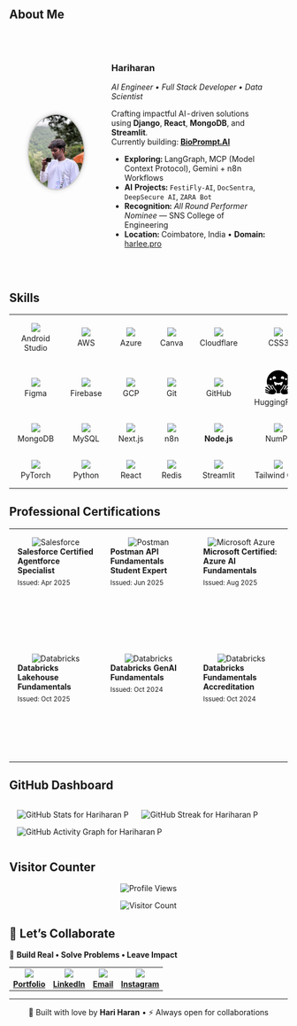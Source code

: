 ## About Me

<table align="center" style="width:100%; border-collapse:separate; border-spacing:12px; background:rgba(255,255,255,.03); border:1px solid rgba(255,255,255,.08); border-radius:12px;">
  <tr>
    <!-- LEFT: Photo -->
    <td align="center" style="width:30%; padding:20px; vertical-align:middle;">
      <img
        src="https://raw.githubusercontent.com/Hariharanpugazh/Hariharanpugazh/main/Teaboy.jpg"
        alt="Hariharan"
        width="200"
        style="border-radius:50%; object-fit:cover; border:2px solid #ccc; box-shadow:0 0 8px rgba(0,0,0,0.15);" />
    </td>

  <!-- RIGHT: Bio -->
  <td style="width:70%; padding:20px; vertical-align:middle;">
    <h3>Hariharan</h3>
    <p><em>AI Engineer • Full Stack Developer • Data Scientist</em></p>

  <p>
    Crafting impactful AI-driven solutions using <b>Django</b>, <b>React</b>, <b>MongoDB</b>, and <b>Streamlit</b>.<br/>
    Currently building: <a href="https://harlee.pro/projects/bioprompt"><b>BioPrompt.AI</b></a>
  </p>

  <ul>
    <li><b>Exploring:</b> LangGraph, MCP (Model Context Protocol), Gemini + n8n Workflows</li>
    <li><b>AI Projects:</b> <code>FestiFly-AI</code>, <code>DocSentra</code>, <code>DeepSecure AI</code>, <code>ZARA Bot</code></li>
    <li><b>Recognition:</b> <em>All Round Performer Nominee</em> — SNS College of Engineering</li>
    <li><b>Location:</b> Coimbatore, India • <b>Domain:</b> <a href="https://harlee.pro">harlee.pro</a></li>
  </ul>
  </td>
  </tr>
</table>

## Skills

<table align="center">
<tr>
<td align="center" width="100" style="padding:15px;"><img src="https://cdn.jsdelivr.net/gh/devicons/devicon/icons/androidstudio/androidstudio-original.svg" width="48"><br>Android Studio</td>
<td align="center" width="100" style="padding:15px;"><img src="https://upload.wikimedia.org/wikipedia/commons/9/93/Amazon_Web_Services_Logo.svg" width="48"><br>AWS</td>
<td align="center" width="100" style="padding:15px;"><img src="https://cdn.jsdelivr.net/gh/devicons/devicon/icons/azure/azure-original.svg" width="48"><br>Azure</td>
<td align="center" width="100" style="padding:15px;"><img src="https://cdn.jsdelivr.net/gh/devicons/devicon/icons/canva/canva-original.svg" width="48"><br>Canva</td>
<td align="center" width="100" style="padding:15px;"><img src="https://cdn.jsdelivr.net/gh/devicons/devicon/icons/cloudflare/cloudflare-original.svg" width="48"><br>Cloudflare</td>
<td align="center" width="100" style="padding:15px;"><img src="https://cdn.jsdelivr.net/gh/devicons/devicon/icons/css3/css3-original.svg" width="48"><br>CSS3</td>
<td align="center" width="100" style="padding:15px;"><img src="https://cdn.jsdelivr.net/gh/devicons/devicon/icons/django/django-plain.svg" width="48"><br>Django</td>
<td align="center" width="100" style="padding:15px;"><img src="https://cdn.jsdelivr.net/gh/devicons/devicon/icons/docker/docker-original.svg" width="48"><br>Docker</td>
<td align="center" width="100" style="padding:15px;"><img src="https://cdn.jsdelivr.net/gh/devicons/devicon/icons/fastapi/fastapi-original.svg" width="48"><br>FastAPI</td>
</tr>

<tr>
<td align="center" width="100" style="padding:15px;"><img src="https://cdn.jsdelivr.net/gh/devicons/devicon/icons/figma/figma-original.svg" width="48"><br>Figma</td>
<td align="center" width="100" style="padding:15px;"><img src="https://cdn.jsdelivr.net/gh/devicons/devicon/icons/firebase/firebase-plain.svg" width="48"><br>Firebase</td>
<td align="center" width="100" style="padding:15px;"><img src="https://cdn.jsdelivr.net/gh/devicons/devicon/icons/googlecloud/googlecloud-original.svg" width="48"><br>GCP</td>
<td align="center" width="100" style="padding:15px;"><img src="https://cdn.jsdelivr.net/gh/devicons/devicon/icons/git/git-original.svg" width="48"><br>Git</td>
<td align="center" width="100" style="padding:15px;"><img src="https://cdn.jsdelivr.net/gh/devicons/devicon/icons/github/github-original.svg" width="48"><br>GitHub</td>
<td align="center" width="100" style="padding:15px;"><img src="https://raw.githubusercontent.com/simple-icons/simple-icons/develop/icons/huggingface.svg" width="48"><br>HuggingFace</td>
<td align="center" width="100" style="padding:15px;"><img src="https://cdn.jsdelivr.net/gh/devicons/devicon/icons/html5/html5-original.svg" width="48"><br>HTML5</td>
<td align="center" width="100" style="padding:15px;"><img src="https://cdn.jsdelivr.net/gh/devicons/devicon/icons/javascript/javascript-original.svg" width="48"><br>JavaScript</td>
<td align="center" width="100" style="padding:15px;"><img src="https://raw.githubusercontent.com/simple-icons/simple-icons/develop/icons/langchain.svg" width="48"><br>LangChain</td>
</tr>

<tr>
<td align="center" width="100" style="padding:15px;"><img src="https://cdn.jsdelivr.net/gh/devicons/devicon/icons/mongodb/mongodb-original.svg" width="48"><br>MongoDB</td>
<td align="center" width="100" style="padding:15px;"><img src="https://cdn.jsdelivr.net/gh/devicons/devicon/icons/mysql/mysql-original.svg" width="48"><br>MySQL</td>
<td align="center" width="100" style="padding:15px;"><img src="https://cdn.jsdelivr.net/gh/devicons/devicon/icons/nextjs/nextjs-original.svg" width="48"><br>Next.js</td>
<td align="center" width="100" style="padding:15px;"><img src="https://cdn.simpleicons.org/n8n/EA4E62" width="48"><br>n8n</td>
<td align="center" width="120" style="padding:15px;"><img src="https://img.icons8.com/color/48/000000/nodejs.png" width="48"><br><b>Node.js</b></td>
<td align="center" width="100" style="padding:15px;"><img src="https://cdn.jsdelivr.net/gh/devicons/devicon/icons/numpy/numpy-original.svg" width="48"><br>NumPy</td>
<td align="center" width="100" style="padding:15px;"><img src="https://cdn.jsdelivr.net/gh/devicons/devicon/icons/opencv/opencv-original.svg" width="48"><br>OpenCV</td>
<td align="center" width="100" style="padding:15px;"><img src="https://cdn.jsdelivr.net/gh/devicons/devicon/icons/postgresql/postgresql-original.svg" width="48"><br>PostgreSQL</td>
<td align="center" width="100" style="padding:15px;"><img src="https://cdn.jsdelivr.net/gh/devicons/devicon/icons/postman/postman-original.svg" width="48"><br>Postman</td>
</tr>

<tr>
<td align="center" width="100" style="padding:15px;"><img src="https://cdn.jsdelivr.net/gh/devicons/devicon/icons/pytorch/pytorch-original.svg" width="48"><br>PyTorch</td>
<td align="center" width="100" style="padding:15px;"><img src="https://cdn.jsdelivr.net/gh/devicons/devicon/icons/python/python-original.svg" width="48"><br>Python</td>
<td align="center" width="100" style="padding:15px;"><img src="https://cdn.jsdelivr.net/gh/devicons/devicon/icons/react/react-original.svg" width="48"><br>React</td>
<td align="center" width="100" style="padding:15px;"><img src="https://cdn.jsdelivr.net/gh/devicons/devicon/icons/redis/redis-original.svg" width="48"><br>Redis</td>
<td align="center" width="100" style="padding:15px;"><img src="https://cdn.jsdelivr.net/gh/devicons/devicon/icons/streamlit/streamlit-original.svg" width="48"><br>Streamlit</td>
<td align="center" width="100" style="padding:15px;"><img src="https://cdn.jsdelivr.net/gh/devicons/devicon/icons/tailwindcss/tailwindcss-original.svg" width="48"><br>Tailwind CSS</td>
<td align="center" width="100" style="padding:15px;"><img src="https://cdn.jsdelivr.net/gh/devicons/devicon/icons/tensorflow/tensorflow-original.svg" width="48"><br>TensorFlow</td>
<td align="center" width="100" style="padding:15px;"><img src="https://cdn.jsdelivr.net/gh/devicons/devicon/icons/typescript/typescript-original.svg" width="48"><br>TypeScript</td>
<td align="center" width="100" style="padding:15px;"><img src="https://cdn.jsdelivr.net/gh/devicons/devicon/icons/vercel/vercel-original.svg" width="48"><br>Vercel</td>
</tr>
</table>

## Professional Certifications

<table style="width:100%; border-collapse: collapse; table-layout: fixed;">
<tr>
<td style="width:33%; padding: 15px; vertical-align: top; height: 180px;">
  <div style="text-align:center;">
    <img src="https://cdn.jsdelivr.net/gh/devicons/devicon/icons/salesforce/salesforce-original.svg" width="48" height="48" alt="Salesforce" />
  </div>
  <b>Salesforce Certified Agentforce Specialist</b><br>
  <sub>Issued: Apr 2025</sub>
</td>

<td style="width:33%; padding: 15px; vertical-align: top; height: 180px;">
  <div style="text-align:center;">
    <img src="https://cdn.jsdelivr.net/gh/devicons/devicon/icons/postman/postman-original.svg" width="48" height="48" alt="Postman" />
  </div>
  <b>Postman API Fundamentals Student Expert</b><br>
  <sub>Issued: Jun 2025</sub>
</td>

<td style="width:33%; padding: 15px; vertical-align: top; height: 180px;">
  <div style="text-align:center;">
    <img src="https://upload.wikimedia.org/wikipedia/commons/f/fa/Microsoft_Azure.svg" width="48" height="48" alt="Microsoft Azure" />
  </div>
  <b>Microsoft Certified: Azure AI Fundamentals</b><br>
  <sub>Issued: Aug 2025</sub>
</td>
</tr>

<tr>
<td style="width:33%; padding: 15px; vertical-align: top; height: 180px;">
  <div style="text-align:center;">
    <img src="https://cdn.simpleicons.org/databricks/050505" width="48" alt="Databricks" />
  </div>
  <b>Databricks Lakehouse Fundamentals</b><br>
  <sub>Issued: Oct 2025</sub>
</td>

<td style="width:33%; padding: 15px; vertical-align: top; height: 180px;">
  <div style="text-align:center;">
    <img src="https://cdn.simpleicons.org/databricks/050505" width="48" alt="Databricks" />
  </div>
  <b>Databricks GenAI Fundamentals</b><br>
  <sub>Issued: Oct 2024</sub>
</td>

<td style="width:33%; padding: 15px; vertical-align: top; height: 180px;">
  <div style="text-align:center;">
    <img src="https://cdn.simpleicons.org/databricks/050505" width="48" alt="Databricks" />
  </div>
  <b>Databricks Fundamentals Accreditation</b><br>
  <sub>Issued: Oct 2024</sub>
</td>
</tr>
</table>

## GitHub Dashboard

<!-- Full-width, single card layout with even gutters -->
<table align="center" style="width:100%; border-collapse:separate; border-spacing:12px; background:rgba(255,255,255,.03); border:1px solid rgba(255,255,255,.08); border-radius:12px;">
  <!-- Row 1: Stats + Streak (two equal columns) -->
  <tr>
    <td style="width:50%; padding:0; background:rgba(255,255,255,.02); border:1px solid rgba(255,255,255,.08); border-radius:8px;">
      <img
        src="https://github-readme-stats.vercel.app/api?username=Hariharanpugazh&show_icons=true&include_all_commits=true&rank_icon=github&theme=github_dark&hide_border=true"
        alt="GitHub Stats for Hariharan P" width="100%">
    </td>
    <td style="width:50%; padding:0; background:rgba(255,255,255,.02); border:1px solid rgba(255,255,255,.08); border-radius:8px;">
      <img
        src="https://streak-stats.demolab.com?user=Hariharanpugazh&theme=github-dark&hide_border=true"
        alt="GitHub Streak for Hariharan P" width="100%">
    </td>
  </tr>

  <!-- Row 2: Activity graph (full width) -->
  <tr>
    <td colspan="2" style="padding:0; background:rgba(255,255,255,.02); border:1px solid rgba(255,255,255,.08); border-radius:8px;">
      <img
        src="https://github-readme-activity-graph.vercel.app/graph?username=Hariharanpugazh&theme=github-compact&hide_border=true"
        alt="GitHub Activity Graph for Hariharan P" width="100%">
    </td>
  </tr>
</table>


## Visitor Counter
<p align="center">
  <img src="https://count.getloli.com/get/@Hariharanpugazh?theme=moebooru" alt="Profile Views">
</p>
<p align="center">
  <img src="https://profile-counter.glitch.me/Hariharanpugazh/count.svg" alt="Visitor Count">
</p>



## 🤝 Let’s Collaborate  

🚀 **Build Real • Solve Problems • Leave Impact**  
<div align="center">
<table>
  <tr align="center">
    <td>
      <a href="https://harlee.pro" target="_blank">
        <img src="https://img.icons8.com/color/48/000000/chrome--v1.png" width="40"/><br>
        <b>Portfolio</b>
      </a>
    </td>
    <td>
      <a href="https://www.linkedin.com/in/your-linkedin" target="_blank">
        <img src="https://img.icons8.com/color/48/000000/linkedin.png" width="40"/><br>
        <b>LinkedIn</b>
      </a>
    </td>
    <td>
      <a href="mailto:yourmail@gmail.com" target="_blank">
        <img src="https://img.icons8.com/color/48/000000/gmail.png" width="40"/><br>
        <b>Email</b>
      </a>
    </td>
    <td>
      <a href="https://www.instagram.com/your-instagram" target="_blank">
        <img src="https://img.icons8.com/fluency/48/000000/instagram-new.png" width="40"/><br>
        <b>Instagram</b>
      </a>
    </td>
  </tr>
</table>

---

💖 Built with love by **Hari Haran** • ⚡ Always open for collaborations  

</div>


